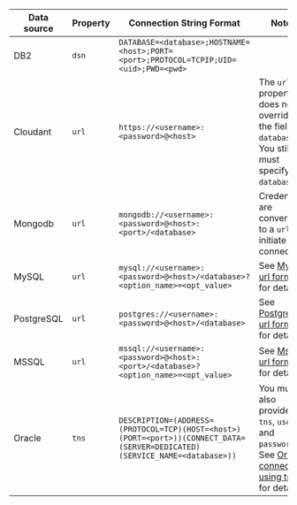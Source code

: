
| Data source | Property | Connection String Format | Notes
| ----------- | --------------------- | ---------------- | ------------- |
| DB2 | `dsn` | `DATABASE=<database>;HOSTNAME=<host>;PORT=<port>;PROTOCOL=TCPIP;UID=<uid>;PWD=<pwd>` | |
| Cloudant| `url` | `https://<username>:<password>@<host>` | The `url` property does not override the field `database`. You still must specify `database`. |
| Mongodb|  `url` | `mongodb://<username>:<password>@<host>:<port>/<database>`  | Credentials are converted to a `url` to initiate connection. |
| MySQL | `url` | `mysql://<username>:<password>@<host>/<database>?<option_name>=<opt_value>` | See [MySQL url format](https://github.com/felixge/node-mysql#connection-options) for details. |
| PostgreSQL | `url` |  `postgres://<username>:<password>@<host>/<database>`  | See [PostgreSQL url format](https://github.com/brianc/node-postgres#client-pooling) for details. |
| MSSQL| `url` | `mssql://<username>:<password>@<host>:<port>/<database>?<option_name>=<opt_value>` | See [MsSQL url format](https://github.com/patriksimek/node-mssql#formats) for details. |
| Oracle | `tns` |  `DESCRIPTION=(ADDRESS=(PROTOCOL=TCP)(HOST=<host>)(PORT=<port>))(CONNECT_DATA=(SERVER=DEDICATED)(SERVICE_NAME=<database>))`  | You must also provide `tns`, `user` and `password`. See [Oracle connection using tns](https://github.com/joeferner/node-oracle#alternative-connection-using-tns) for details. |

